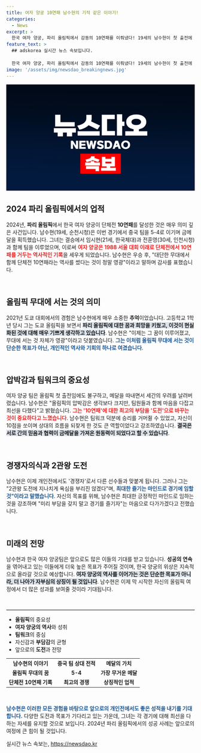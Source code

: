 ```yaml
---
title: 여자 양궁 10연패 남수현의 기적 같은 이야기!
categories:
  - News
excerpt: >
  한국 여자 양궁, 파리 올림픽에서 감동의 10연패를 이뤄냈다! 19세의 남수현이 첫 출전에 금메달을 목에 걸며 역사적 순간을 만들었다. 올림픽 무대는 꿈, 그녀의 감격 어린 소감을 통해 얻은 영광의 순간을 놓치지 마세요!
feature_text: >
  ## adskorea 실시간 뉴스 속보입니다.

  한국 여자 양궁, 파리 올림픽에서 감동의 10연패를 이뤄냈다! 19세의 남수현이 첫 출전에 금메달을 목에 걸며 역사적 순간을 만들었다. 올림픽 무대는 꿈, 그녀의 감격 어린 소감을 통해 얻은 영광의 순간을 놓치지 마세요!
image: '/assets/img/newsdao_breakingnews.jpg'
---
```


<p><img src="/assets/img/newsdao_breakingnews.jpg" alt="adskorea 속보" /></p>

<h2 data-ke-size="size26">2024 파리 올림픽에서의 업적</h2>

<p data-ke-size="size16">2024년, <b>파리 올림픽</b>에서 한국 여자 양궁이 단체전 <b>10연패</b>를 달성한 것은 매우 의미 깊은 사건입니다. 남수현(19세, 순천시청)은 이번 경기에서 중국 팀을 5-4로 이기며 금메달을 획득했습니다. 그녀는 결승에서 임시현(21세, 한국체대)과 전훈영(30세, 인천시청)과 함께 팀을 이루었으며, 이로써 <b><span style="color: #ee2323;">여자 양궁은 1988 서울 대회 이래로 단체전에서 10연패를 거두는 역사적인 기록</span></b>을 세우게 되었습니다. 남수현은 우승 후, "대단한 무대에서 함께 단체전 10연패라는 역사를 썼다는 것이 정말 영광"이라고 말하며 감사를 표했습니다.</p>

<p data-ke-size="size16">&nbsp;</p>

<h2 data-ke-size="size26">올림픽 무대에 서는 것의 의미</h2>

<p data-ke-size="size16">2021년 도쿄 대회에서의 경험은 남수현에게 매우 소중한 <b>추억</b>이었습니다. 고등학교 1학년 당시 그는 도쿄 올림픽을 보면서 <b><span style="background-color: #21538527;">파리 올림픽에 대한 꿈과 희망을 키웠고, 이것이 현실화된 것에 대해 매우 기쁘게 생각하고 있습니다</span></b>. 남수현은 "이제는 그 꿈이 이루어졌고, 무대에 서는 것 자체가 영광"이라고 덧붙였습니다. <b><span style="color: #1a5490;">그는 이처럼 올림픽 무대에 서는 것이 단순한 목표가 아닌, 개인적인 역사와 기회의 하나로 여겼습니다</span></b>.</p>

<p data-ke-size="size16">&nbsp;</p>

<h2 data-ke-size="size26">압박감과 팀워크의 중요성</h2>

<p data-ke-size="size16">여자 양궁 팀은 올림픽 첫 출전임에도 불구하고, 메달을 따내면서 세간의 우려를 날려버렸습니다. 남수현은 "올림픽의 압박감은 생각보다 크지만, 팀원들과 함께 마음을 다잡고 최선을 다했다"고 밝혔습니다. <b><span style="color: #ee2323;">그는 '10연패'에 대한 최고의 부담을 '도전'으로 바꾸는 것이 중요하다고 느꼈습니다</span></b>. 남수현은 팀워크 덕분에 승리를 거머쥘 수 있었고, 자신이 10점을 쏘이며 상대의 흐름을 되찾게 한 것도 큰 역할이었다고 강조하였습니다. <b><span style="background-color: #21538527;">결국은 서로 간의 믿음과 협력이 금메달을 가져온 원동력이 되었다고 할 수 있습니다</span></b>.</p>

<p data-ke-size="size16">&nbsp;</p>

<h2 data-ke-size="size26">경쟁자의식과 2관왕 도전</h2>

<p data-ke-size="size16">남수현은 이제 개인전에서도 '경쟁자'로서 다른 선수들과 맞붙게 됩니다. 그러나 그는 "2관왕 도전에 지나치게 욕심을 부리진 않겠다"며, <b><span style="color: #1a5490;">최대한 즐기는 마인드로 경기에 임할 것"이라고 말했습니다</span></b>. 자신의 목표를 위해, 남수현은 최대한 긍정적인 마인드로 임하는 것을 강조하며 "미리 부담을 갖지 말고 경기를 즐기자"는 마음으로 다가가겠다고 전했습니다.</p>

<p data-ke-size="size16">&nbsp;</p>

<h2 data-ke-size="size26">미래의 전망</h2>

<p data-ke-size="size16">남수현과 한국 여자 양궁팀은 앞으로도 많은 이들의 기대를 받고 있습니다. <b>성공의 연속</b>을 엮어내고 있는 이들에게 더욱 높은 목표가 주어질 것이며, 한국 양궁의 위상은 지속적으로 올라갈 것으로 예상합니다. <b><span style="background-color: #21538527;">여자 양궁의 역사를 이어가는 것은 단순한 목표가 아니라, 더 나아가 자부심의 상징이 될 것입니다</span></b>. 남수현은 이제 막 시작한 자신의 올림픽 여정에서 더 많은 성과를 보여줄 것이라 기대됩니다.</p>

<p data-ke-size="size16">&nbsp;</p>

<hr style="height: 1px; border: 0; border-top: 1px solid #ccc;"/>

<ul>
<li><b>올림픽</b>의 중요성</li>
<li><b>여자 양궁의 역사</b>와 성취</li>
<li><b>팀워크</b>의 중심</li>
<li>자신감과 <b>부담감</b>의 균형</li>
<li>앞으로의 <b>도전</b>과 전망</li>
</ul>

<table style="width: 100%; border-collapse: collapse;">
<tr>
<td style="text-align: center; height: 17px;"><b>남수현의 이야기</b></td>
<td style="text-align: center; height: 17px;"><b>중국 팀 상대 전적</b></td>
<td style="text-align: center; height: 17px;"><b>메달의 가치</b></td>
</tr>
<tr>
<td style="text-align: center; height: 17px;"><b>올림픽 무대의 꿈</b></td>
<td style="text-align: center; height: 17px;"><b>5-4</b></td>
<td style="text-align: center; height: 17px;"><b>가장 무거운 메달</b></td>
</tr>
<tr>
<td style="text-align: center; height: 17px;"><b> 단체전 10연패 기록</b></td>
<td style="text-align: center; height: 17px;"><b>최고의 경쟁</b></td>
<td style="text-align: center; height: 17px;"><b>상징적인 업적</b></td>
</tr>
</table>

<p data-ke-size="size16">&nbsp;</p>

<p><b><span style="color: #1a5490;">남수현은 이러한 모든 경험을 바탕으로 앞으로의 개인전에서도 좋은 성적을 내기를 기대합니다.</span></b> 다양한 도전과 목표가 기다리고 있는 가운데, 그녀는 각 경기에 대해 최선을 다하는 자세를 유지할 것으로 보입니다. 2024년 파리 올림픽에서의 성공 사례는 앞으로의 여정에 큰 힘이 될 것입니다.</p>
실시간 뉴스 속보는, <a href="https://newsdao.kr" rel="dofollow">https://newsdao.kr</a>


